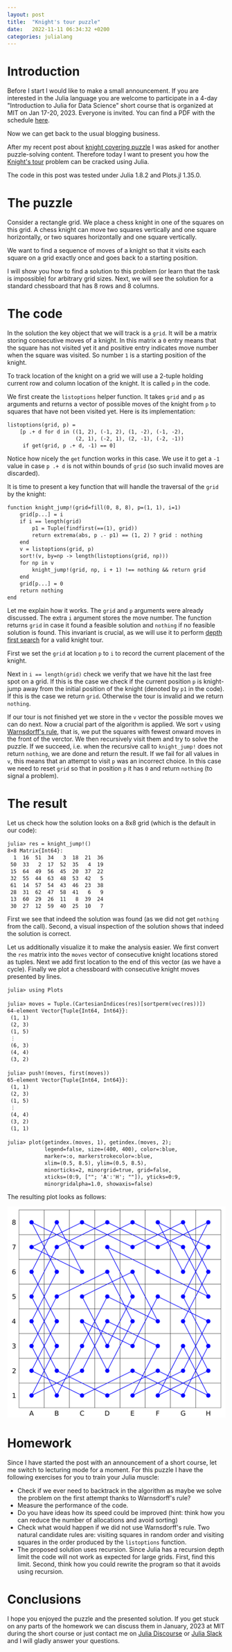 ```yaml
---
layout: post
title:  "Knight's tour puzzle"
date:   2022-11-11 06:34:32 +0200
categories: julialang
---
```


# Introduction

Before I start I would like to make a small announcement. If you are interested
in the Julia language you are welcome to participate in a 4-day "Introduction
to Julia for Data Science" short course that is organized at MIT on Jan 17-20, 2023.
Everyone is invited. You can find a PDF with the schedule [here][mit].

Now we can get back to the usual blogging business.

After my recent post about [knight covering puzzle][post] I was asked for
another puzzle-solving content. Therefore today I want to present you
how the [Knight's tour][knight] problem can be cracked using Julia.

The code in this post was tested under Julia 1.8.2 and Plots.jl 1.35.0.

# The puzzle

Consider a rectangle grid. We place a chess knight in one of the squares on
this grid. A chess knight can move two squares vertically and one square
horizontally, or two squares horizontally and one square vertically.

We want to find a sequence of moves of a knight so that it visits each
square on a grid exactly once and goes back to a starting position.

I will show you how to find a solution to this problem (or learn that the task
is impossible) for arbitrary grid sizes. Next, we will see the solution for
a standard chessboard that has 8 rows and 8 columns.

# The code

In the solution the key object that we will track is a `grid`. It will
be a matrix storing consecutive moves of a knight. In this matrix a `0`
entry means that the square has not visited yet it and positive entry indicates
move number when the square was visited. So number `1` is a starting position of
the knight.

To track location of the knight on a grid we will use a 2-tuple holding
current row and column location of the knight. It is called `p` in the code.

We first create the `listoptions` helper function. It takes `grid` and `p`
as arguments and returns a vector of possible moves of the knight from `p`
to squares that have not been visited yet. Here is its implementation:

```
listoptions(grid, p) =
    [p .+ d for d in ((1, 2), (-1, 2), (1, -2), (-1, -2),
                      (2, 1), (-2, 1), (2, -1), (-2, -1))
     if get(grid, p .+ d, -1) == 0]
```

Notice how nicely the `get` function works in this case. We use it to get
a `-1` value in case `p .+ d` is not within bounds of `grid` (so such invalid
moves are discarded).

It is time to present a key function that will handle the traversal of the
`grid` by the knight:

```
function knight_jump!(grid=fill(0, 8, 8), p=(1, 1), i=1)
    grid[p...] = i
    if i == length(grid)
        p1 = Tuple(findfirst(==(1), grid))
        return extrema(abs, p .- p1) == (1, 2) ? grid : nothing
    end
    v = listoptions(grid, p)
    sort!(v, by=np -> length(listoptions(grid, np)))
    for np in v
        knight_jump!(grid, np, i + 1) !== nothing && return grid
    end
    grid[p...] = 0
    return nothing
end
```

Let me explain how it works. The `grid` and `p` arguments were already
discussed. The extra `i` argument stores the move number. The function
returns `grid` in case it found a feasible solution and `nothing` if no
feasible solution is found. This invariant is crucial, as we will use it
to perform [depth first search][dfs] for a valid knight tour.

First we set the `grid` at location `p` to `i` to record the current placement
of the knight.

Next in `i == length(grid)` check we verify that we have hit the last free spot
on a grid. If this is the case we check if the current position `p` is
knight-jump away from the initial position of the knight (denoted by `p1` in
the code). If this is the case we return `grid`. Otherwise the tour is invalid
and we return `nothing`.

If our tour is not finished yet we store in the `v` vector the possible moves
we can do next. Now a crucial part of the algorithm is applied. We sort `v`
using [Warnsdorff's rule][knight], that is, we put the squares with fewest
onward moves in the front of the verctor. We then recursively visit them
and try to solve the puzzle. If we succeed, i.e. when the recursive call
to `knight_jump!` does not return `nothing`, we are done and return the result.
If we fail for all values in `v`, this means that an attempt to visit `p` was
an incorrect choice. In this case we need to reset `grid` so that in position
`p` it has `0` and return `nothing` (to signal a problem).

# The result

Let us check how the solution looks on a 8x8 grid (which is the default in
our code):

```
julia> res = knight_jump!()
8×8 Matrix{Int64}:
  1  16  51  34   3  18  21  36
 50  33   2  17  52  35   4  19
 15  64  49  56  45  20  37  22
 32  55  44  63  48  53  42   5
 61  14  57  54  43  46  23  38
 28  31  62  47  58  41   6   9
 13  60  29  26  11   8  39  24
 30  27  12  59  40  25  10   7
```

First we see that indeed the solution was found (as we did not get `nothing`
from the call). Second, a visual inspection of the solution shows that indeed
the solution is correct.

Let us additionally visualize it to make the analysis easier. We first convert
the `res` matrix into the `moves` vector of consecutive knight locations stored
as tuples. Next we add first location to the end of this vector (as we have
a cycle). Finally we plot a chessboard with consecutive knight moves presented
by lines.

```
julia> using Plots

julia> moves = Tuple.(CartesianIndices(res)[sortperm(vec(res))])
64-element Vector{Tuple{Int64, Int64}}:
 (1, 1)
 (2, 3)
 (1, 5)
 ⋮
 (6, 3)
 (4, 4)
 (3, 2)

julia> push!(moves, first(moves))
65-element Vector{Tuple{Int64, Int64}}:
 (1, 1)
 (2, 3)
 (1, 5)
 ⋮
 (4, 4)
 (3, 2)
 (1, 1)

julia> plot(getindex.(moves, 1), getindex.(moves, 2);
            legend=false, size=(400, 400), color=:blue,
            marker=:o, markerstrokecolor=:blue,
            xlim=(0.5, 8.5), ylim=(0.5, 8.5),
            minorticks=2, minorgrid=true, grid=false,
            xticks=(0:9, [""; 'A':'H'; ""]), yticks=0:9,
            minorgridalpha=1.0, showaxis=false)
```

The resulting plot looks as follows:

![Knight's tour](/assets/2022-11-11-tour.png)

# Homework

Since I have started the post with an announcement of a short course, let me
switch to lecturing mode for a moment. For this puzzle I have the following
exercises for you to train your Julia muscle:

* Check if we ever need to backtrack in the algorithm as maybe we solve the
  problem on the first attempt thanks to Warnsdorff's rule?
* Measure the performance of the code.
* Do you have ideas how its speed could be improved (hint: think how you can
  reduce the number of allocations and avoid sorting)
* Check what would happen if we did not use Warnsdorff's rule. Two natural
  candidate rules are: visiting squares in random order and visiting squares in
  the order produced by the `listoptions` function.
* The proposed solution uses recursion. Since Julia has a recursion depth limit
  the code will not work as expected for large grids. First, find this limit.
  Second, think how you could rewrite the program so that it avoids using
  recursion.

# Conclusions

I hope you enjoyed the puzzle and the presented solution. If you get stuck on
any parts of the homework we can discuss them in January, 2023 at MIT during
the short course or just contact me on [Julia Discourse][discourse] or
[Julia Slack][slack] and I will gladly answer your questions.

[knight]: https://en.wikipedia.org/wiki/Knight%27s_tour
[post]: https://bkamins.github.io/julialang/2022/09/30/knights.html
[dfs]: https://en.wikipedia.org/wiki/Depth-first_search
[discourse]: https://discourse.julialang.org/
[slack]: https://julialang.org/slack/
[mit]: https://drive.google.com/file/d/1lMDMDXGofyCInlsHCfr4_hS0Ew5l55Dc/view

